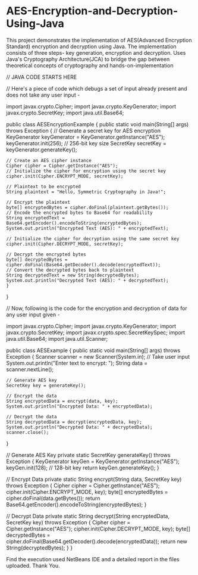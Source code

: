 # AES-Encryption-and-Decryption-Using-Java
This project demonstrates the implementation of AES(Advanced Encryption Standard) encryption and decryption using Java. The implementation consists of three steps- key generation, encryption and decryption. Uses Java's Cryptography Architecture(JCA) to bridge the gap between theoretical concepts of cryptography and hands-on-implementation 

// JAVA CODE STARTS HERE

// Here's a piece of code which debugs a set of input already present and does not take any user input -

import javax.crypto.Cipher;
import javax.crypto.KeyGenerator;
import javax.crypto.SecretKey;
import java.util.Base64;

public class AESEncryptionExample
{
  public static void main(String[] args) throws Exception
  {
    // Generate a secret key for AES encryption
    KeyGenerator keyGenerator = KeyGenerator.getInstance("AES");
    keyGenerator.init(256); // 256-bit key size
    SecretKey secretKey = keyGenerator.generateKey();
    
    // Create an AES cipher instance
    Cipher cipher = Cipher.getInstance("AES");
    // Initialize the cipher for encryption using the secret key
    cipher.init(Cipher.ENCRYPT_MODE, secretKey);
    
    // Plaintext to be encrypted
    String plaintext = "Hello, Symmetric Cryptography in Java!";
    
    // Encrypt the plaintext
    byte[] encryptedBytes = cipher.doFinal(plaintext.getBytes());
    // Encode the encrypted bytes to Base64 for readability
    String encryptedText = Base64.getEncoder().encodeToString(encryptedBytes);
    System.out.println("Encrypted Text (AES): " + encryptedText);
    
    // Initialize the cipher for decryption using the same secret key
    cipher.init(Cipher.DECRYPT_MODE, secretKey);
    
    // Decrypt the encrypted bytes
    byte[] decryptedBytes = cipher.doFinal(Base64.getDecoder().decode(encryptedText));
    // Convert the decrypted bytes back to plaintext
    String decryptedText = new String(decryptedBytes);
    System.out.println("Decrypted Text (AES): " + decryptedText);
    }
}

// Now, following is the code for the encryption and decryption of data for any user input given -

import javax.crypto.Cipher;
import javax.crypto.KeyGenerator;
import javax.crypto.SecretKey;
import javax.crypto.spec.SecretKeySpec;
import java.util.Base64;
import java.util.Scanner;

public class AESExample {
  public static void main(String[] args) throws Exception {
    Scanner scanner = new Scanner(System.in);
    // Take user input
    System.out.println("Enter text to encrypt: ");
    String data = scanner.nextLine();
    
    // Generate AES key
    SecretKey key = generateKey();
    
    // Encrypt the data
    String encryptedData = encrypt(data, key);
    System.out.println("Encrypted Data: " + encryptedData);
    
    // Decrypt the data
    String decryptedData = decrypt(encryptedData, key);
    System.out.println("Decrypted Data: " + decryptedData);
    scanner.close();
}

  // Generate AES Key
  private static SecretKey generateKey() throws Exception {
    KeyGenerator keyGen = KeyGenerator.getInstance("AES");
    keyGen.init(128); // 128-bit key
    return keyGen.generateKey();
  }
  
  // Encrypt Data
  private static String encrypt(String data, SecretKey key) throws Exception {
    Cipher cipher = Cipher.getInstance("AES");
    cipher.init(Cipher.ENCRYPT_MODE, key);
    byte[] encryptedBytes = cipher.doFinal(data.getBytes());
    return Base64.getEncoder().encodeToString(encryptedBytes);
  }
  
  // Decrypt Data
  private static String decrypt(String encryptedData, SecretKey key) throws Exception {
    Cipher cipher = Cipher.getInstance("AES");
    cipher.init(Cipher.DECRYPT_MODE, key);
    byte[] decryptedBytes = cipher.doFinal(Base64.getDecoder().decode(encryptedData));
    return new String(decryptedBytes);
  }
}

Find the execution used NetBeans IDE and a detailed report in the files uploaded. Thank You.

